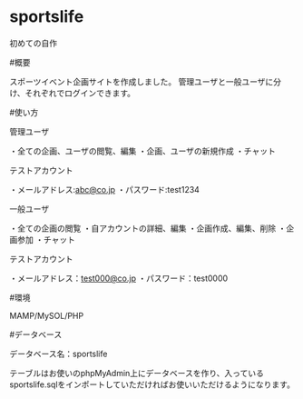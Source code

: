 # sportslife

初めての自作

#概要

スポーツイベント企画サイトを作成しました。
管理ユーザと一般ユーザに分け、それぞれでログインできます。

#使い方

管理ユーザ

・全ての企画、ユーザの閲覧、編集
・企画、ユーザの新規作成
・チャット

テストアカウント

・メールアドレス:abc@co.jp
・パスワード:test1234

一般ユーザ

・全ての企画の閲覧
・自アカウントの詳細、編集
・企画作成、編集、削除
・企画参加
・チャット

テストアカウント

・メールアドレス：test000@co.jp
・パスワード：test0000

#環境

MAMP/MySOL/PHP

#データベース

データベース名：sportslife

テーブルはお使いのphpMyAdmin上にデータベースを作り、入っているsportslife.sqlをインポートしていただければお使いいただけるようになります。
